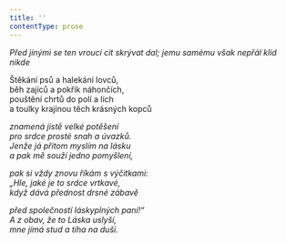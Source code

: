 ```yaml
---
title: ''
contentType: prose
---
```


<section>

_Před jinými se ten vroucí cit skrývat dal; jemu samému však nepřál klid nikde_

</section>

<section>

Štěkání psů a halekání lovců,  
běh zajíců a pokřik náhončích,  
pouštění chrtů do polí a lích  
a toulky krajinou těch krásných kopců

_znamená jistě velké potěšení  
pro srdce prosté snah a úvazků.  
Jenže já přitom myslím na lásku  
a pak mě souží jedno pomyšlení,_

</section>

<section>

_pak si vždy znovu říkám s výčitkami:  
„Hle, jaké je to srdce vrtkavé,  
když dává přednost drsné zábavě_

</section>

<section>

_před společností láskyplných paní!“  
A z obav, že to Láska uslyší,  
mne jímá stud a tíha na duši._

</section>
